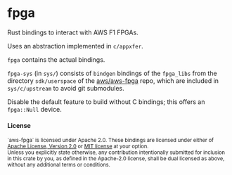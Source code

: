 # fpga

Rust bindings to interact with AWS F1 FPGAs.

Uses an abstraction implemented in `c/appxfer`.

`fpga` contains the actual bindings.

`fpga-sys` (in `sys/`) consists of `bindgen` bindings of the `fpga_libs`
from the directory `sdk/userspace` of the [aws/aws-fpga][aws-fpga] repo,
which are included in `sys/c/upstream` to avoid git submodules.

Disable the default feature to build without C bindings; this offers
an `fpga::Null` device.

[aws-fpga]: https://github.com/aws/aws-fpga/tree/master/sdk/userspace/

#### License

<sup>
`aws-fpga` is licensed under Apache 2.0.
These bindings are licensed under either of <a href="../LICENSE-APACHE">Apache License, Version
2.0</a> or <a href="../LICENSE-MIT">MIT license</a> at your option.
</sup>

<br>

<sub>
Unless you explicitly state otherwise, any contribution intentionally submitted
for inclusion in this crate by you, as defined in the Apache-2.0 license, shall
be dual licensed as above, without any additional terms or conditions.
</sub>


